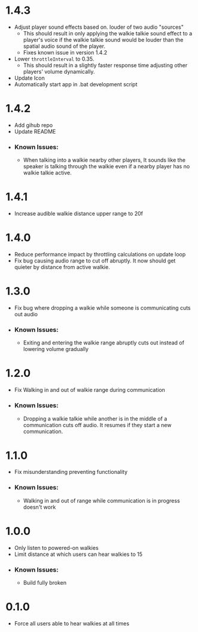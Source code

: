 # 1.4.3
- Adjust player sound effects based on. louder of two audio "sources"
  - This should result in only applying the walkie talkie sound effect to a player's voice if the walkie talkie sound would be louder than the spatial audio sound of the player.
  - Fixes known issue in version 1.4.2
- Lower `throttleInterval` to 0.35.
  - This should result in a slightly faster response time adjusting other players' volume dynamically.
- Update Icon
- Automatically start app in .bat development script

# 1.4.2
- Add gihub repo
- Update README
- ### Known Issues:
  - When talking into a walkie nearby other players, It sounds like the speaker is talking through the walkie even if a nearby player has no walkie talkie active.

# 1.4.1
- Increase audible walkie distance upper range to 20f

# 1.4.0
- Reduce performance impact by throttling calculations on update loop
- Fix bug causing audio range to cut off abruptly. It now should get quieter by distance from active walkie.

# 1.3.0
- Fix bug where dropping a walkie while someone is communicating cuts out audio
- ### Known Issues:
  - Exiting and entering the walkie range abruptly cuts out instead of lowering volume gradually

# 1.2.0
- Fix Walking in and out of walkie range during communication
- ### Known Issues:
  - Dropping a walkie talkie while another is in the middle of a communication cuts off audio. It resumes if they start a new communication.

# 1.1.0
- Fix misunderstanding preventing functionality
- ### Known Issues:
  - Walking in and out of range while communication is in progress doesn't work

# 1.0.0
- Only listen to powered-on walkies
- Limit distance at which users can hear walkies to 15
- ### Known Issues:
  - Build fully broken

# 0.1.0
- Force all users able to hear walkies at all times